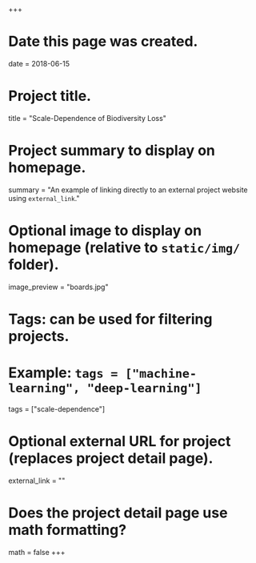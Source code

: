+++
# Date this page was created.
date = 2018-06-15

# Project title.
title = "Scale-Dependence of Biodiversity Loss"

# Project summary to display on homepage.
summary = "An example of linking directly to an external project website using `external_link`."

# Optional image to display on homepage (relative to `static/img/` folder).
image_preview = "boards.jpg"

# Tags: can be used for filtering projects.
# Example: `tags = ["machine-learning", "deep-learning"]`
tags = ["scale-dependence"]

# Optional external URL for project (replaces project detail page).
external_link = ""

# Does the project detail page use math formatting?
math = false
+++
